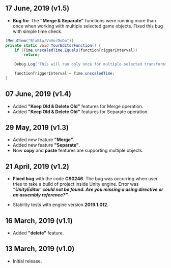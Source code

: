 ## 17 June, 2019 (v1.5)
* **Bug fix:** The **"Merge & Separate"** functions were running more than once when working with multiple selected game objects. Fixed this bug with simple time check.
```csharp
[MenuItem("BlaBla/VoVo/DoDo")]
private static void YourEditorFunction() {
    if (Time.unscaledTime.Equals(functionTriggerInterval))
        return;
        
    Debug.Log("This will run only once for multiple selected transforms/game objects!");

    functionTriggerInterval = Time.unscaledTime;
}
```

## 07 June, 2019 (v1.4)
* Added **"Keep Old & Delete Old"** features for Merge operation.
* Added **"Keep Old & Delete Old"** features for Separate operation.

## 29 May, 2019 (v1.3)
* Added new feature **"Merge"**.
* Added new feature **"Separate"**.
* Now **copy** and **paste** features are supporting multiple objects.

## 21 April, 2019 (v1.2)
* **Fixed bug** with the code **CS0246**. The bug was occurring when user tries to take a build of project inside Unity engine.
Error was **_"UnityEditor' could not be found. Are you missing a using directive or an assembly reference?"._**

* Stability tests with engine version **2019.1.0f2**.

## 16 March, 2019 (v1.1)
* Added **"delete"** feature.

## 13 March, 2019 (v1.0)
* Initial release.
